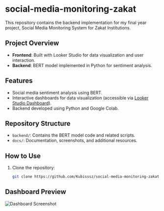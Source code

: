 # social-media-monitoring-zakat
This repository contains the backend implementation for my final year project, Social Media Monitoring System for Zakat Institutions. 


## Project Overview

- **Frontend**: Built with Looker Studio for data visualization and user interaction.
- **Backend**: BERT model implemented in Python for sentiment analysis.

## Features

- Social media sentiment analysis using BERT.
- Interactive dashboards for data visualization (accessible via [Looker Studio Dashboard](#https://lookerstudio.google.com/u/1/reporting/29ec5ded-bfba-4200-8ff0-1cbceee4bb0f/page/pQ63D)).
- Backend developed using Python and Google Colab.

## Repository Structure

- `backend/`: Contains the BERT model code and related scripts.
- `docs/`: Documentation, screenshots, and additional resources.

## How to Use

1. Clone the repository:
   ```bash
   git clone https://github.com/Kubisssz/social-media-monitoring-zakat.git

## Dashboard Preview

![Dashboard Screenshot](Dashboard.png)
